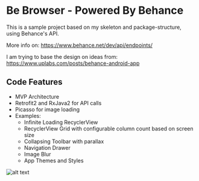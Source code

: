 <h1>Be Browser - Powered By Behance</h1>

 This is a sample project based on my skeleton and package-structure, using Behance's API.
 
 More info on: https://www.behance.net/dev/api/endpoints/
 
 I am trying to base the design on ideas from: https://www.uplabs.com/posts/behance-android-app
 
 <h2> Code Features </h2>
 
 * MVP Architecture
 * Retrofit2 and RxJava2 for API calls
 * Picasso for image loading
 * Examples:
 	* Infinite Loading RecyclerView
 	* RecyclerView Grid with configurable column count based on screen size
 	* Collapsing Toolbar with parallax
 	* Navigation Drawer
 	* Image Blur
 	* App Themes and Styles
 	
![alt text](http://imgur.com/a/gTsPr "Video")